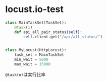 # locust.io-test

```python
class MainTaskSet(TaskSet):
    @task(1)
    def api_all_pair_status(self):
        self.client.get("/api/all_status/")


class MyLocust(HttpLocust):
    task_set = MainTaskSet
    min_wait = 5000
    max_wait = 15000
```

`@task(n)`は実行比率
